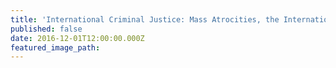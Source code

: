 ```yaml
---
title: 'International Criminal Justice: Mass Atrocities, the International Criminal Court, and the Role of States'
published: false
date: 2016-12-01T12:00:00.000Z
featured_image_path:
---
```

